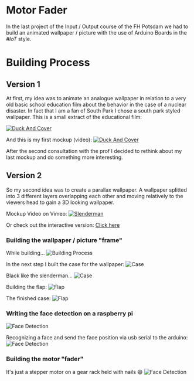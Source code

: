# Motor Fader
In the last project of the Input / Output course of the FH Potsdam we had to build an animated wallpaper / picture with the use of Arduino Boards in the *#IoT* style.

# Building Process
## Version 1
At first, my idea was to animate an analogue wallpaper in relation to a very old basic school education film about the behavior in the case of a nuclear disaster. In fact that I am a fan of South Park I chose a south park styled wallpaper. This is a small extract of the educational film:

[![Duck And Cover](http://charlesmccain.com/wp-content/uploads/2014/01/duck-and-cover.jpg)](https://www.youtube.com/watch?v=BFT8hLjHtuE "Duck And Cover")

And this is my first mockup (video):
[![Duck And Cover](https://raw.githubusercontent.com/Coderwelsch/IO-Motor-Poster/master/assets/dock-and-cover.png)](https://vimeo.com/140643901 "Duck And Cover")

After the second consultation with the prof I decided to rethink about my last mockup and do something more interesting.

## Version 2
So my second idea was to create a parallax wallpaper. A wallpaper splitted into 3 different layers overlapping each other and moving relatively to the viewers head to gain a 3D looking wallpaper.

Mockup Video on Vimeo:
[![Slenderman](https://raw.githubusercontent.com/Coderwelsch/IO-Motor-Poster/master/assets/beauty-shot.png)](https://vimeo.com/140646572 "Slenderman")

Or check out the interactive version: [Click here](https://www.coderwelsch.com/files/projects/eingabe-ausgabe/slender-man/index.html)

### Building the wallpaper / picture "frame"

While building...
![Building Process](https://raw.githubusercontent.com/Coderwelsch/IO-Motor-Poster/master/assets/building-process.jpg)

In the next step I built the case for the wallpaper:
![Case](https://raw.githubusercontent.com/Coderwelsch/IO-Motor-Poster/master/assets/case-1.jpg)

Black like the slenderman...
![Case](https://raw.githubusercontent.com/Coderwelsch/IO-Motor-Poster/master/assets/case-2.jpg)

Building the flap:
![Flap](https://raw.githubusercontent.com/Coderwelsch/IO-Motor-Poster/master/assets/case-3.jpg)

The finished case:
![Flap](https://raw.githubusercontent.com/Coderwelsch/IO-Motor-Poster/master/assets/case-4.jpg)

### Writing the face detection on a raspberry pi
![Face Detection](https://raw.githubusercontent.com/Coderwelsch/IO-Motor-Poster/master/assets/face-detection-1.png)

Recognizing a face and send the face position via usb serial to the arduino:
![Face Detection](https://raw.githubusercontent.com/Coderwelsch/IO-Motor-Poster/master/assets/face-detection-2.jpg)

### Building the motor "fader"
It's  just a stepper motor on a gear rack held with nails :smile:
![Face Detection](https://raw.githubusercontent.com/Coderwelsch/IO-Motor-Poster/master/assets/motor-1.jpg)
